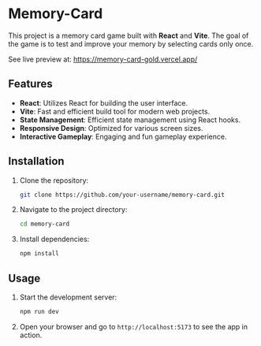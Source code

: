 
# Memory-Card

This project is a memory card game built with **React** and **Vite**. The goal of the game is to test and improve your memory by selecting cards only once.

See live preview at: https://memory-card-gold.vercel.app/

## Features

- **React**: Utilizes React for building the user interface.
- **Vite**: Fast and efficient build tool for modern web projects.
- **State Management**: Efficient state management using React hooks.
- **Responsive Design**: Optimized for various screen sizes.
- **Interactive Gameplay**: Engaging and fun gameplay experience.

## Installation

1. Clone the repository:
   ```bash
   git clone https://github.com/your-username/memory-card.git
   ```
2. Navigate to the project directory:
   ```bash
   cd memory-card
   ```
3. Install dependencies:
   ```bash
   npm install
   ```

## Usage

1. Start the development server:
   ```bash
   npm run dev
   ```
2. Open your browser and go to `http://localhost:5173` to see the app in action.


